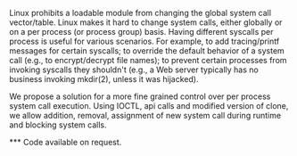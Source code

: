 Linux prohibits a loadable module from changing the global system call vector/table.
Linux makes it hard to change system calls, either globally or on a per process (or process group) basis.
Having different syscalls per process is useful for various scenarios. For example, to add tracing/printf
messages for certain syscalls; to override the default behavior of a system call
(e.g., to encrypt/decrypt file names); to prevent certain
processes from invoking syscalls they shouldn't (e.g., a Web server typically has no business
invoking mkdir(2), unless it was hijacked).

We propose a solution for a more fine grained
control over per process system call execution. Using IOCTL, api calls and modified version of
clone, we allow addition, removal, assignment of new system call during runtime and blocking system calls.


*** Code available on request.
